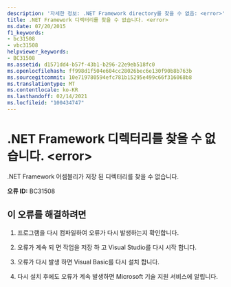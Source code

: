 ```yaml
---
description: '자세한 정보: .NET Framework directory를 찾을 수 없음: <error>'
title: .NET Framework 디렉터리를 찾을 수 없습니다. <error>
ms.date: 07/20/2015
f1_keywords:
- bc31508
- vbc31508
helpviewer_keywords:
- BC31508
ms.assetid: d1571dd4-b57f-43b1-b296-22e9eb518fc0
ms.openlocfilehash: ff998d1f504e604cc28026bec6e130f90b8b763b
ms.sourcegitcommit: 10e719780594efc781b15295e499c66f316068b8
ms.translationtype: MT
ms.contentlocale: ko-KR
ms.lasthandoff: 02/14/2021
ms.locfileid: "100434747"
---
```

# <a name="cannot-find-net-framework-directory-error"></a>.NET Framework 디렉터리를 찾을 수 없습니다. \<error>

.NET Framework 어셈블리가 저장 된 디렉터리를 찾을 수 없습니다.  
  
 **오류 ID:** BC31508  
  
## <a name="to-correct-this-error"></a>이 오류를 해결하려면  
  
1. 프로그램을 다시 컴파일하여 오류가 다시 발생하는지 확인합니다.  
  
2. 오류가 계속 되 면 작업을 저장 하 고 Visual Studio를 다시 시작 합니다.  
  
3. 오류가 다시 발생 하면 Visual Basic를 다시 설치 합니다.  
  
4. 다시 설치 후에도 오류가 계속 발생하면 Microsoft 기술 지원 서비스에 알립니다.  
